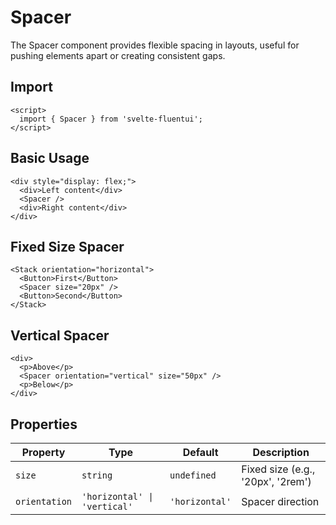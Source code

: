 # Spacer

The Spacer component provides flexible spacing in layouts, useful for pushing elements apart or creating consistent gaps.

## Import

```svelte
<script>
  import { Spacer } from 'svelte-fluentui';
</script>
```

## Basic Usage

```svelte
<div style="display: flex;">
  <div>Left content</div>
  <Spacer />
  <div>Right content</div>
</div>
```

## Fixed Size Spacer

```svelte
<Stack orientation="horizontal">
  <Button>First</Button>
  <Spacer size="20px" />
  <Button>Second</Button>
</Stack>
```

## Vertical Spacer

```svelte
<div>
  <p>Above</p>
  <Spacer orientation="vertical" size="50px" />
  <p>Below</p>
</div>
```

## Properties

| Property | Type | Default | Description |
|----------|------|---------|-------------|
| `size` | `string` | `undefined` | Fixed size (e.g., '20px', '2rem') |
| `orientation` | `'horizontal' \| 'vertical'` | `'horizontal'` | Spacer direction |